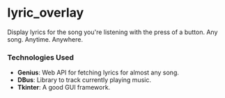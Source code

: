 # lyric_overlay

Display lyrics for the song you're listening with the press of a button.
Any song. Anytime. Anywhere.

### Technologies Used
 - **Genius**: Web API for fetching lyrics for almost any song.
 - **DBus**: Library to track currently playing music.
 - **Tkinter**: A good GUI framework.